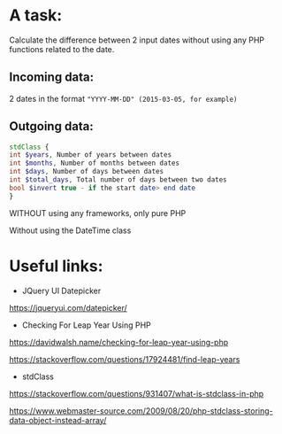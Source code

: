 A task:
=====================
Calculate the difference between 2 input dates without using any PHP functions related to the date.

Incoming data:
---------------------------------------------------------------------------
2 dates in the format `"YYYY-MM-DD" (2015-03-05, for example)`

Outgoing data:
---------------------------------------------------------------------------
```php
stdClass {
int $years, Number of years between dates
int $months, Number of months between dates
int $days, Number of days between dates
int $total_days, Total number of days between two dates
bool $invert true - if the start date> end date
}
```

WITHOUT using any frameworks, only pure PHP

Without using the DateTime class


Useful links:
====================
* JQuery UI Datepicker

<https://jqueryui.com/datepicker/>

* Checking For Leap Year Using PHP

<https://davidwalsh.name/checking-for-leap-year-using-php>

<https://stackoverflow.com/questions/17924481/find-leap-years>

* stdClass

<https://stackoverflow.com/questions/931407/what-is-stdclass-in-php>

<https://www.webmaster-source.com/2009/08/20/php-stdclass-storing-data-object-instead-array/>